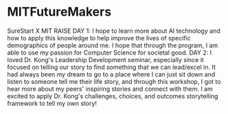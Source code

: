 # MITFutureMakers
SureStart X MIT RAISE
DAY 1: I hope to learn more about AI technology and how to apply this knowledge to help improve the lives of specific demographics of people around me. I hope that through the program, I am able to use my passion for Computer Science for societal good.
DAY 2: I loved Dr. Kong's Leadership Development seminar, especially since it focused on telling our story to find something that we can lead/excel in. It had always been my dream to go to a place where I can just sit down and listen to someone tell me their life story, and through this workshop, I got to hear more about my peers' inspiring stories and connect with them. I am excited to apply Dr. Kong's challenges, choices, and outcomes storytelling framework to tell my own story!
